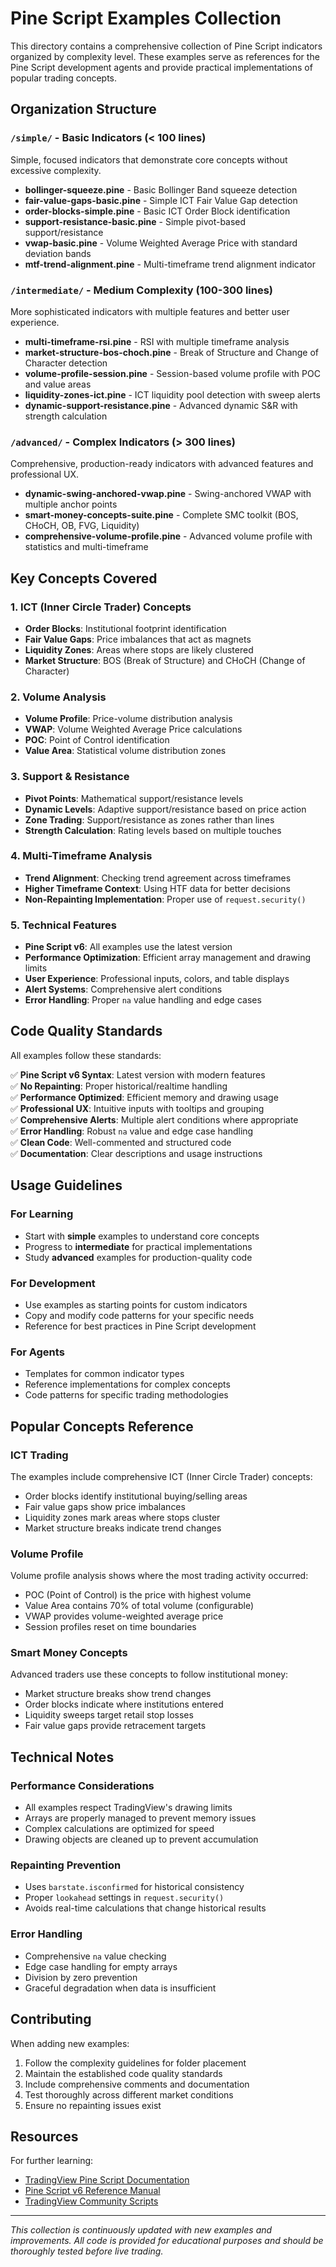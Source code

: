 # Pine Script Examples Collection

This directory contains a comprehensive collection of Pine Script indicators organized by complexity level. These examples serve as references for the Pine Script development agents and provide practical implementations of popular trading concepts.

## Organization Structure

### `/simple/` - Basic Indicators (< 100 lines)
Simple, focused indicators that demonstrate core concepts without excessive complexity.

- **bollinger-squeeze.pine** - Basic Bollinger Band squeeze detection
- **fair-value-gaps-basic.pine** - Simple ICT Fair Value Gap detection
- **order-blocks-simple.pine** - Basic ICT Order Block identification  
- **support-resistance-basic.pine** - Simple pivot-based support/resistance
- **vwap-basic.pine** - Volume Weighted Average Price with standard deviation bands
- **mtf-trend-alignment.pine** - Multi-timeframe trend alignment indicator

### `/intermediate/` - Medium Complexity (100-300 lines)
More sophisticated indicators with multiple features and better user experience.

- **multi-timeframe-rsi.pine** - RSI with multiple timeframe analysis
- **market-structure-bos-choch.pine** - Break of Structure and Change of Character detection
- **volume-profile-session.pine** - Session-based volume profile with POC and value areas
- **liquidity-zones-ict.pine** - ICT liquidity pool detection with sweep alerts
- **dynamic-support-resistance.pine** - Advanced dynamic S&R with strength calculation

### `/advanced/` - Complex Indicators (> 300 lines)
Comprehensive, production-ready indicators with advanced features and professional UX.

- **dynamic-swing-anchored-vwap.pine** - Swing-anchored VWAP with multiple anchor points
- **smart-money-concepts-suite.pine** - Complete SMC toolkit (BOS, CHoCH, OB, FVG, Liquidity)
- **comprehensive-volume-profile.pine** - Advanced volume profile with statistics and multi-timeframe

## Key Concepts Covered

### 1. ICT (Inner Circle Trader) Concepts
- **Order Blocks**: Institutional footprint identification
- **Fair Value Gaps**: Price imbalances that act as magnets
- **Liquidity Zones**: Areas where stops are likely clustered
- **Market Structure**: BOS (Break of Structure) and CHoCH (Change of Character)

### 2. Volume Analysis
- **Volume Profile**: Price-volume distribution analysis
- **VWAP**: Volume Weighted Average Price calculations
- **POC**: Point of Control identification
- **Value Area**: Statistical volume distribution zones

### 3. Support & Resistance
- **Pivot Points**: Mathematical support/resistance levels
- **Dynamic Levels**: Adaptive support/resistance based on price action
- **Zone Trading**: Support/resistance as zones rather than lines
- **Strength Calculation**: Rating levels based on multiple touches

### 4. Multi-Timeframe Analysis
- **Trend Alignment**: Checking trend agreement across timeframes
- **Higher Timeframe Context**: Using HTF data for better decisions
- **Non-Repainting Implementation**: Proper use of `request.security()`

### 5. Technical Features
- **Pine Script v6**: All examples use the latest version
- **Performance Optimization**: Efficient array management and drawing limits
- **User Experience**: Professional inputs, colors, and table displays
- **Alert Systems**: Comprehensive alert conditions
- **Error Handling**: Proper `na` value handling and edge cases

## Code Quality Standards

All examples follow these standards:

✅ **Pine Script v6 Syntax**: Latest version with modern features  
✅ **No Repainting**: Proper historical/realtime handling  
✅ **Performance Optimized**: Efficient memory and drawing usage  
✅ **Professional UX**: Intuitive inputs with tooltips and grouping  
✅ **Comprehensive Alerts**: Multiple alert conditions where appropriate  
✅ **Error Handling**: Robust `na` value and edge case handling  
✅ **Clean Code**: Well-commented and structured code  
✅ **Documentation**: Clear descriptions and usage instructions  

## Usage Guidelines

### For Learning
- Start with **simple** examples to understand core concepts
- Progress to **intermediate** for practical implementations
- Study **advanced** examples for production-quality code

### For Development
- Use examples as starting points for custom indicators
- Copy and modify code patterns for your specific needs
- Reference for best practices in Pine Script development

### For Agents
- Templates for common indicator types
- Reference implementations for complex concepts
- Code patterns for specific trading methodologies

## Popular Concepts Reference

### ICT Trading
The examples include comprehensive ICT (Inner Circle Trader) concepts:
- Order blocks identify institutional buying/selling areas
- Fair value gaps show price imbalances
- Liquidity zones mark areas where stops cluster
- Market structure breaks indicate trend changes

### Volume Profile
Volume profile analysis shows where the most trading activity occurred:
- POC (Point of Control) is the price with highest volume
- Value Area contains 70% of total volume (configurable)
- VWAP provides volume-weighted average price
- Session profiles reset on time boundaries

### Smart Money Concepts
Advanced traders use these concepts to follow institutional money:
- Market structure breaks show trend changes
- Order blocks indicate where institutions entered
- Liquidity sweeps target retail stop losses
- Fair value gaps provide retracement targets

## Technical Notes

### Performance Considerations
- All examples respect TradingView's drawing limits
- Arrays are properly managed to prevent memory issues
- Complex calculations are optimized for speed
- Drawing objects are cleaned up to prevent accumulation

### Repainting Prevention
- Uses `barstate.isconfirmed` for historical consistency
- Proper `lookahead` settings in `request.security()`
- Avoids real-time calculations that change historical results

### Error Handling
- Comprehensive `na` value checking
- Edge case handling for empty arrays
- Division by zero prevention
- Graceful degradation when data is insufficient

## Contributing

When adding new examples:
1. Follow the complexity guidelines for folder placement
2. Maintain the established code quality standards
3. Include comprehensive comments and documentation
4. Test thoroughly across different market conditions
5. Ensure no repainting issues exist

## Resources

For further learning:
- [TradingView Pine Script Documentation](https://www.tradingview.com/pine-script-docs/)
- [Pine Script v6 Reference Manual](https://www.tradingview.com/pine-script-reference/v6/)
- [TradingView Community Scripts](https://www.tradingview.com/scripts/)

---

*This collection is continuously updated with new examples and improvements. All code is provided for educational purposes and should be thoroughly tested before live trading.*